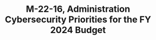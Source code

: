 ---
title: "M-22-16, Administration Cybersecurity Priorities for the FY 2024 Budget"
description: "Outlines the Administration’s cross-agency cyber investment priorities for formulating fiscal year (FY) 2024 Budget submissions to the Office of Management and Budget (OMB). Federal Civilian Executive Branch (FCEB) agencies will make investments in three cyber investment priority areas: Improving the Defense and Resilience of Government Networks; Deepening Cross-Sector Collaboration in Defense of Critical Infrastructure; and Strengthening the Foundations of Our Digitally-Enabled Future . Priorities should be addressed within the FY 2024 Budget guidance levels provided by OMB.
"
url-link: "https://www.whitehouse.gov/wp-content/uploads/2022/07/M-22-16.pdf"
type: "PDF"
gov-only: "false"
is-external: "true"
publication-date: "July 22, 2022"
reading-time: "10"
resource-type: "Guidance"
filter: "p-filter"
audience: "security-compliance"
branded-offerings: "acquisition-policy-it-category"
---